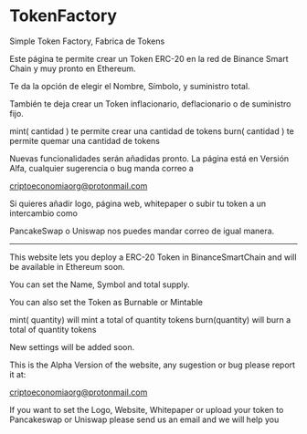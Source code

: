 # TokenFactory
Simple Token Factory, Fabrica de Tokens

Este página te permite crear un Token ERC-20 en la red de Binance Smart Chain y muy pronto en Ethereum.

Te da la opción de elegir el Nombre, Símbolo, y suministro total.

También te deja crear un Token inflacionario, deflacionario o de suministro fijo.

mint( cantidad ) te permite crear una cantidad de tokens
burn( cantidad ) te permite quemar una cantidad de tokens

Nuevas funcionalidades serán añadidas pronto.
La página está en Versión Alfa, cualquier sugerencia o bug manda correo a 

criptoeconomiaorg@protonmail.com

Si quieres añadir logo, página web, whitepaper o subir tu token a un intercambio como

PancakeSwap o Uniswap nos puedes mandar correo de igual manera.

-------------------------------------------------------------------------------------------------

This website lets you deploy a ERC-20 Token in BinanceSmartChain and will be available in Ethereum soon.

You can set the Name, Symbol and total supply.

You can also set the Token as Burnable or Mintable

mint( quantity) will mint a total of quantity tokens
burn(quantity) will burn a total of quantity tokens

New settings will be added soon.

This is the Alpha Version of the website, any sugestion or bug please report it at:

criptoeconomiaorg@protonmail.com

If you want to set the Logo, Website, Whitepaper or upload your token to Pancakeswap or Uniswap
please send us an email and we will help you
